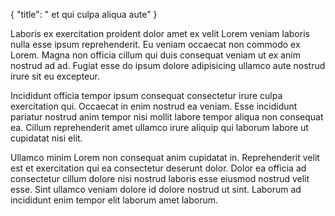 {
  "title": " et qui culpa aliqua aute"
}

Laboris ex exercitation proident dolor amet ex velit Lorem veniam laboris nulla esse ipsum reprehenderit. Eu veniam occaecat non commodo ex Lorem. Magna non officia cillum qui duis consequat veniam ut ex anim nostrud ad ad. Fugiat esse do ipsum dolore adipisicing ullamco aute nostrud irure sit eu excepteur.

Incididunt officia tempor ipsum consequat consectetur irure culpa exercitation qui. Occaecat in enim nostrud ea veniam. Esse incididunt pariatur nostrud anim tempor nisi mollit labore tempor aliqua non consequat ea. Cillum reprehenderit amet ullamco irure aliquip qui laborum labore ut cupidatat nisi elit.

Ullamco minim Lorem non consequat anim cupidatat in. Reprehenderit velit est et exercitation qui ea consectetur deserunt dolor. Dolor ea officia ad consectetur cillum dolore nisi nostrud laboris esse eiusmod nostrud velit esse. Sint ullamco veniam dolore id dolore nostrud ut sint. Laborum ad incididunt enim tempor elit laborum amet laborum.